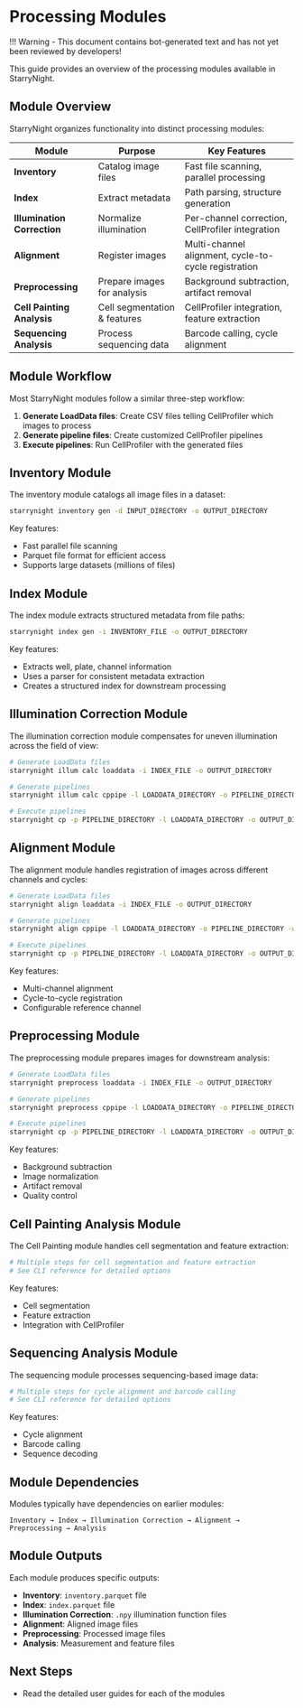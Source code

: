 # Processing Modules

!!! Warning
    - This document contains bot-generated text and has not yet been reviewed by developers!


This guide provides an overview of the processing modules available in StarryNight.

## Module Overview

StarryNight organizes functionality into distinct processing modules:

| Module                      | Purpose                      | Key Features                                         |
| --------------------------- | ---------------------------- | ---------------------------------------------------- |
| **Inventory**               | Catalog image files          | Fast file scanning, parallel processing              |
| **Index**                   | Extract metadata             | Path parsing, structure generation                   |
| **Illumination Correction** | Normalize illumination       | Per-channel correction, CellProfiler integration     |
| **Alignment**               | Register images              | Multi-channel alignment, cycle-to-cycle registration |
| **Preprocessing**           | Prepare images for analysis  | Background subtraction, artifact removal             |
| **Cell Painting Analysis**  | Cell segmentation & features | CellProfiler integration, feature extraction         |
| **Sequencing Analysis**     | Process sequencing data      | Barcode calling, cycle alignment                     |

## Module Workflow

Most StarryNight modules follow a similar three-step workflow:

1. **Generate LoadData files**: Create CSV files telling CellProfiler which images to process
2. **Generate pipeline files**: Create customized CellProfiler pipelines
3. **Execute pipelines**: Run CellProfiler with the generated files

## Inventory Module

The inventory module catalogs all image files in a dataset:

```sh
starrynight inventory gen -d INPUT_DIRECTORY -o OUTPUT_DIRECTORY
```

Key features:

- Fast parallel file scanning
- Parquet file format for efficient access
- Supports large datasets (millions of files)

## Index Module

The index module extracts structured metadata from file paths:

```sh
starrynight index gen -i INVENTORY_FILE -o OUTPUT_DIRECTORY
```

Key features:

- Extracts well, plate, channel information
- Uses a parser for consistent metadata extraction
- Creates a structured index for downstream processing

## Illumination Correction Module

The illumination correction module compensates for uneven illumination across the field of view:

```sh
# Generate LoadData files
starrynight illum calc loaddata -i INDEX_FILE -o OUTPUT_DIRECTORY

# Generate pipelines
starrynight illum calc cppipe -l LOADDATA_DIRECTORY -o PIPELINE_DIRECTORY -w WORKSPACE

# Execute pipelines
starrynight cp -p PIPELINE_DIRECTORY -l LOADDATA_DIRECTORY -o OUTPUT_DIRECTORY
```

## Alignment Module

The alignment module handles registration of images across different channels and cycles:

```sh
# Generate LoadData files
starrynight align loaddata -i INDEX_FILE -o OUTPUT_DIRECTORY

# Generate pipelines
starrynight align cppipe -l LOADDATA_DIRECTORY -o PIPELINE_DIRECTORY -w WORKSPACE

# Execute pipelines
starrynight cp -p PIPELINE_DIRECTORY -l LOADDATA_DIRECTORY -o OUTPUT_DIRECTORY
```

Key features:

- Multi-channel alignment
- Cycle-to-cycle registration
- Configurable reference channel

## Preprocessing Module

The preprocessing module prepares images for downstream analysis:

```sh
# Generate LoadData files
starrynight preprocess loaddata -i INDEX_FILE -o OUTPUT_DIRECTORY

# Generate pipelines
starrynight preprocess cppipe -l LOADDATA_DIRECTORY -o PIPELINE_DIRECTORY -w WORKSPACE

# Execute pipelines
starrynight cp -p PIPELINE_DIRECTORY -l LOADDATA_DIRECTORY -o OUTPUT_DIRECTORY
```

Key features:

- Background subtraction
- Image normalization
- Artifact removal
- Quality control

## Cell Painting Analysis Module

The Cell Painting module handles cell segmentation and feature extraction:

```sh
# Multiple steps for cell segmentation and feature extraction
# See CLI reference for detailed options
```

Key features:

- Cell segmentation
- Feature extraction
- Integration with CellProfiler

## Sequencing Analysis Module

The sequencing module processes sequencing-based image data:

```sh
# Multiple steps for cycle alignment and barcode calling
# See CLI reference for detailed options
```

Key features:

- Cycle alignment
- Barcode calling
- Sequence decoding

## Module Dependencies

Modules typically have dependencies on earlier modules:

```
Inventory → Index → Illumination Correction → Alignment → Preprocessing → Analysis
```

## Module Outputs

Each module produces specific outputs:

- **Inventory**: `inventory.parquet` file
- **Index**: `index.parquet` file
- **Illumination Correction**: `.npy` illumination function files
- **Alignment**: Aligned image files
- **Preprocessing**: Processed image files
- **Analysis**: Measurement and feature files

## Next Steps

- Read the detailed user guides for each of the modules
